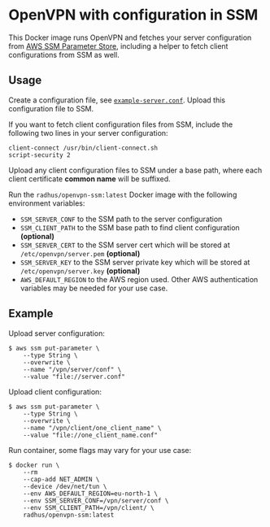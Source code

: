 # OpenVPN with configuration in SSM

This Docker image runs OpenVPN and fetches your server configuration from [AWS SSM Parameter Store](https://docs.aws.amazon.com/systems-manager/latest/userguide/systems-manager-paramstore.html), including a helper to fetch client configurations from SSM as well.

## Usage

Create a configuration file, see [`example-server.conf`](example-server.conf). Upload this configuration file to SSM.

If you want to fetch client configuration files from SSM, include the following two lines in your server configuration:
```
client-connect /usr/bin/client-connect.sh
script-security 2
```

Upload any client configuration files to SSM under a base path, where each client certificate **common name** will be suffixed.

Run the `radhus/openvpn-ssm:latest` Docker image with the following environment variables:
* `SSM_SERVER_CONF` to the SSM path to the server configuration
* `SSM_CLIENT_PATH` to the SSM base path to find client configuration **(optional)**
* `SSM_SERVER_CERT` to the SSM server cert which will be stored at `/etc/openvpn/server.pem` **(optional)**
* `SSM_SERVER_KEY` to the SSM server private key which will be stored at `/etc/openvpn/server.key` **(optional)**
* `AWS_DEFAULT_REGION` to the AWS region used. Other AWS authentication variables may be needed for your use case.

## Example

Upload server configuration:

```shell
$ aws ssm put-parameter \
	--type String \
	--overwrite \
	--name "/vpn/server/conf" \
	--value "file://server.conf"
```

Upload client configuration:

```shell
$ aws ssm put-parameter \
	--type String \
	--overwrite \
	--name "/vpn/client/one_client_name" \
	--value "file://one_client_name.conf"
```

Run container, some flags may vary for your use case:

```shell
$ docker run \
    --rm 
    --cap-add NET_ADMIN \
    --device /dev/net/tun \
    --env AWS_DEFAULT_REGION=eu-north-1 \
    --env SSM_SERVER_CONF=/vpn/server/conf \
    --env SSM_CLIENT_PATH=/vpn/client/ \
    radhus/openvpn-ssm:latest
```